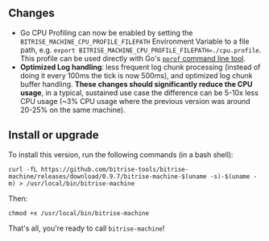 ## Changes

* Go CPU Profiling can now be enabled by setting the `BITRISE_MACHINE_CPU_PROFILE_FILEPATH`
  Environment Variable to a file path, e.g. `export BITRISE_MACHINE_CPU_PROFILE_FILEPATH=./cpu.profile`.
  This profile can be used directly with Go's [`pprof` command line tool](http://blog.golang.org/profiling-go-programs).
* **Optimized Log handling**: less frequent log chunk processing (instead of doing it every 100ms the tick is now 500ms),
  and optimized log chunk buffer handling. **These changes should significantly reduce the CPU usage**,
  in a typical, sustained use case the difference can be 5-10x less CPU usage (~3% CPU usage
  where the previous version was around 20-25% on the same machine).


## Install or upgrade

To install this version, run the following commands (in a bash shell):

```
curl -fL https://github.com/bitrise-tools/bitrise-machine/releases/download/0.9.7/bitrise-machine-$(uname -s)-$(uname -m) > /usr/local/bin/bitrise-machine
```

Then:

```
chmod +x /usr/local/bin/bitrise-machine
```

That's all, you're ready to call `bitrise-machine`!
